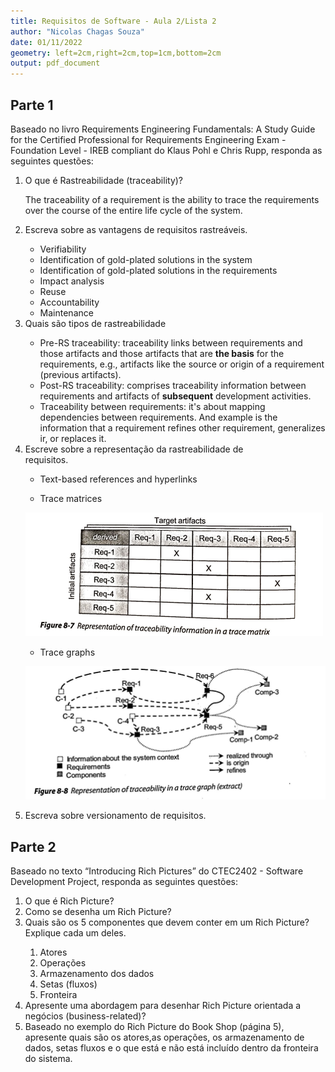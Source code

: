 ```yaml
---
title: Requisitos de Software - Aula 2/Lista 2
author: "Nicolas Chagas Souza"
date: 01/11/2022 
geometry: left=2cm,right=2cm,top=1cm,bottom=2cm
output: pdf_document
---
```


## Parte 1

Baseado no livro Requirements Engineering Fundamentals: A Study Guide for the Certified Professional for Requirements Engineering Exam - Foundation Level - IREB compliant do Klaus Pohl e Chris Rupp, responda as seguintes questões:

<ol>

<li> O que é Rastreabilidade (traceability)? </li>

The traceability of a requirement is the ability to trace the requirements over the course of the entire life cycle of the system.

<li> Escreva sobre as vantagens de requisitos rastreáveis. </li>

- Verifiability
- Identification of gold-plated solutions in the system
- Identification of gold-plated solutions in the requirements
- Impact analysis
- Reuse
- Accountability
- Maintenance

<li> Quais são tipos de rastreabilidade </li>

- Pre-RS traceability: traceability links between requirements and those artifacts and those artifacts that are **the basis** for the requirements, e.g., artifacts like the source or origin of a requirement (previous artifacts).
- Post-RS traceability: comprises traceability information between requirements and artifacts of **subsequent** development activities.
- Traceability between requirements: it's about mapping dependencies between requirements. And example is the information that a requirement refines other requirement, generalizes ir, or replaces it.

<li> Escreve sobre a representação da rastreabilidade de  </li>
requisitos.

- Text-based references and hyperlinks

- Trace matrices

![](imgs/10-54-46.png)

- Trace graphs

![](imgs/10-55-00.png)

<li> Escreva sobre versionamento de requisitos. </li>

</ol>

## Parte 2

Baseado no texto “Introducing Rich Pictures” do CTEC2402 - Software Development Project, responda as seguintes questões:

<ol>

<li> O que é Rich Picture? </li>

<li> Como se desenha um Rich Picture? </li>

<li> Quais são os 5 componentes que devem conter em um Rich
Picture? Explique cada um deles.</li>

1. Atores
2. Operações
3. Armazenamento dos dados
4. Setas (fluxos)
5. Fronteira

<li> Apresente uma abordagem para desenhar Rich Picture
orientada a negócios (business-related)? </li>

<li> Baseado no exemplo do Rich Picture do Book Shop (página 5),
apresente quais são os atores,as operações, os armazenamento de dados, setas fluxos e o que está e não está incluído dentro da fronteira do sistema. </li>
</ol>

